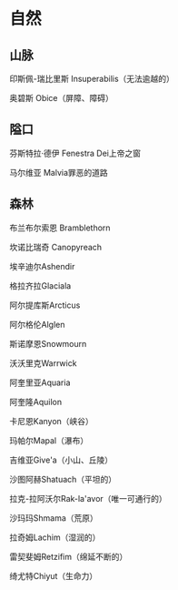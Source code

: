 # 自然
## 山脉

印斯佩-瑞比里斯 Insuperabilis（无法逾越的）

奥碧斯 Obice（屏障、障碍）

## 隘口

芬斯特拉·德伊 Fenestra Dei上帝之窗

马尔维亚 Malvia罪恶的道路

## 森林

布兰布尔索恩 Bramblethorn

坎诺比瑞奇 Canopyreach



埃辛迪尔Ashendir

格拉齐拉Glaciala

阿尔提库斯Arcticus

阿尔格伦Alglen

斯诺摩恩Snowmourn

沃沃里克Warrwick

阿奎里亚Aquaria

阿奎隆Aquilon

卡尼恩Kanyon（峡谷）

玛帕尔Mapal（瀑布）

吉维亚Give'a（小山、丘陵）

沙图阿赫Shatuach（平坦的）

拉克-拉阿沃尔Rak-la'avor（唯一可通行的）

沙玛玛Shmama（荒原）

拉奇姆Lachim（湿润的）

雷契斐姆Retzifim（绵延不断的）

绮尤特Chiyut（生命力）

